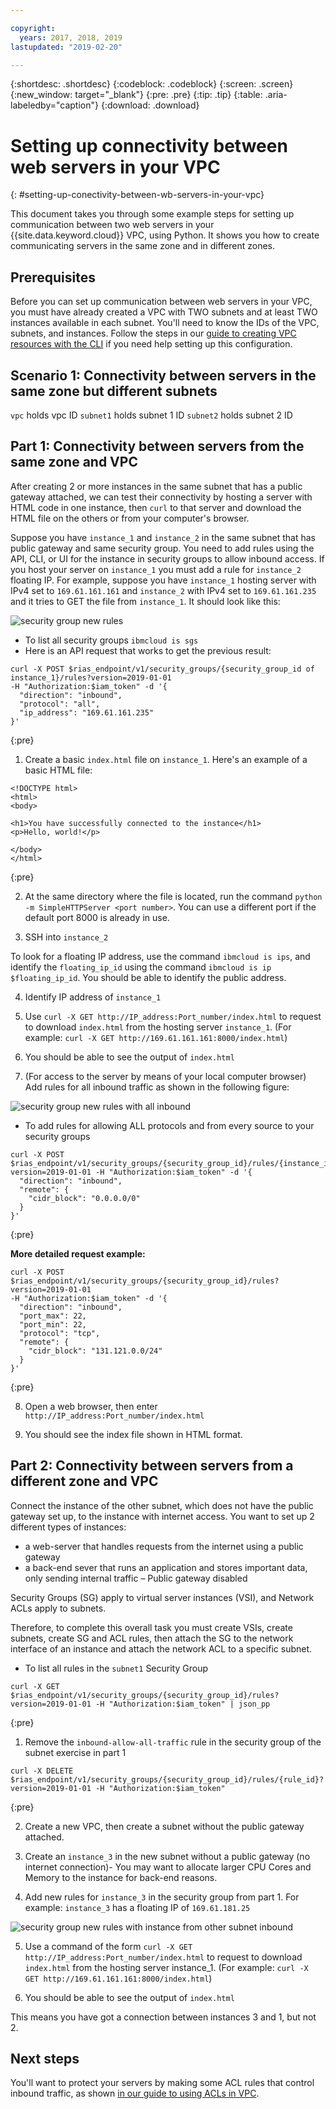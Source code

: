 ```yaml
---

copyright:
  years: 2017, 2018, 2019
lastupdated: "2019-02-20"

---
```


{:shortdesc: .shortdesc}
{:codeblock: .codeblock}
{:screen: .screen}
{:new_window: target="_blank"}
{:pre: .pre}
{:tip: .tip}
{:table: .aria-labeledby="caption"}
{:download: .download}

# Setting up connectivity between web servers in your VPC
{: #setting-up-conectivity-between-wb-servers-in-your-vpc}

This document takes you through some example steps for setting up communication between two web servers in your {{site.data.keyword.cloud}} VPC, using Python. It shows you how to create communicating servers in the same zone and in different zones.

## Prerequisites

Before you can set up communication between web servers in your VPC, you must have already created a VPC with TWO subnets and at least TWO instances available in each subnet. You'll need to know the IDs of the VPC, subnets, and instances. Follow the steps in our [guide to creating VPC resources with the CLI](/docs/infrastructure/vpc?topic=vpc-creating-a-vpc-using-the-ibm-cloud-cli) if you need help setting up this configuration.

## Scenario 1: Connectivity between servers in the same zone but different subnets

`vpc` holds vpc ID
`subnet1` holds subnet 1 ID 
`subnet2` holds subnet 2 ID


## Part 1: Connectivity between servers from the same zone and VPC

After creating 2 or more instances in the same subnet that has a public gateway attached, we can test their connectivity by hosting a server with HTML code in one instance, then `curl` to that server and download the HTML file on the others or from your computer's browser.

Suppose you have `instance_1` and `instance_2` in the same subnet that has public gateway and same security group. You need to add rules using the API, CLI, or UI for the instance in security groups to allow inbound access. If you host your server on `instance_1` you must add a rule for `instance_2` floating IP. For example, suppose you have `instance_1` hosting server with IPv4 set to `169.61.161.161` and `instance_2` with IPv4 set to `169.61.161.235` and it tries to GET the file from `instance_1`. It should look like this:

![security group new rules](images/security-group-ui-ex1.png)

* To list all security groups `ibmcloud is sgs`
* Here is an API request that works to get the previous result:

```
curl -X POST $rias_endpoint/v1/security_groups/{security_group_id of instance_1}/rules?version=2019-01-01
-H "Authorization:$iam_token" -d '{
  "direction": "inbound",
  "protocol": "all",
  "ip_address": "169.61.161.235"
}'
```
{:pre}

1. Create a basic `index.html` file on `instance_1`. Here's an example of a basic HTML file:

```
<!DOCTYPE html>
<html>
<body>

<h1>You have successfully connected to the instance</h1>
<p>Hello, world!</p>

</body>
</html>
```
{:pre}

2. At the same directory where the file is located, run the command `python -m SimpleHTTPServer <port number>`. You can use a different port if the default port 8000 is already in use.

3. SSH into `instance_2`

To look for a floating IP address, use the command `ibmcloud is ips`, and identify the `floating_ip_id` using the command `ibmcloud is ip $floating_ip_id`. You should be able to identify the public address.

4. Identify IP address of `instance_1`

5. Use `curl -X GET http://IP_address:Port_number/index.html` to request to download `index.html` from the hosting server `instance_1`. (For example: `curl -X GET http://169.61.161.161:8000/index.html`)

6. You should be able to see the output of `index.html`

7. (For access to the server by means of your local computer browser) Add rules for all inbound traffic as shown in the following figure:

![security group new rules with all inbound](images/security-group-ui-ex2.png)

* To add rules for allowing ALL protocols and from every source to your security groups

```
curl -X POST $rias_endpoint/v1/security_groups/{security_group_id}/rules/{instance_id}?version=2019-01-01 -H "Authorization:$iam_token" -d '{
  "direction": "inbound",
  "remote": {
    "cidr_block": "0.0.0.0/0"
  }
}'
```
{:pre}

**More detailed request example:**

```
curl -X POST $rias_endpoint/v1/security_groups/{security_group_id}/rules?version=2019-01-01
-H "Authorization:$iam_token" -d '{
  "direction": "inbound",
  "port_max": 22,
  "port_min": 22,
  "protocol": "tcp",
  "remote": {
    "cidr_block": "131.121.0.0/24"
  }
}'
```
{:pre}

8. Open a web browser, then enter `http://IP_address:Port_number/index.html`

9. You should see the index file shown in HTML format.

## Part 2: Connectivity between servers from a different zone and VPC

Connect the instance of the other subnet, which does not have the public gateway set up, to the instance with internet access. You want to set up 2 different types of instances:

* a web-server that handles requests from the internet using a public gateway
* a back-end sever that runs an application and stores important data, only sending internal traffic – Public gateway disabled

Security Groups (SG) apply to virtual server instances (VSI), and Network ACLs apply to subnets.

Therefore, to complete this overall task you must create VSIs, create subnets, create SG and ACL rules, then attach the SG to the network interface of an instance and attach the network ACL to a specific subnet.

* To list all rules in the `subnet1` Security Group

```
curl -X GET $rias_endpoint/v1/security_groups/{security_group_id}/rules?version=2019-01-01 -H "Authorization:$iam_token" | json_pp
```
{:pre}

1. Remove the `inbound-allow-all-traffic` rule in the security group of the subnet exercise in part 1

```
curl -X DELETE $rias_endpoint/v1/security_groups/{security_group_id}/rules/{rule_id}?version=2019-01-01 -H "Authorization:$iam_token"
```
{:pre}

2. Create a new VPC, then create a subnet without the public gateway attached.

3. Create an `instance_3` in the new subnet without a public gateway (no internet connection)- You may want to allocate larger CPU Cores and Memory to the instance for back-end reasons.

4. Add new rules for `instance_3` in the security group from part 1. For example: `instance_3` has a floating IP of `169.61.181.25`

![security group new rules with instance from other subnet inbound](images/security-group-ui-ex3.png)

5. Use a command of the form `curl -X GET http://IP_address:Port_number/index.html` to request to download `index.html` from the hosting server instance_1. (For example: `curl -X GET http://169.61.161.161:8000/index.html`)

6. You should be able to see the output of `index.html`

This means you have got a connection between instances 3 and 1, but not 2.

## Next steps

You'll want to protect your servers by making some ACL rules that control inbound traffic, as shown [in our guide to using ACLs in VPC](https://{DomainName}/docs/infrastructure/vpc-network?topic=vpc-network-setting-up-network-acls-using-the-cli).
